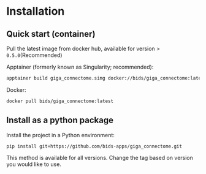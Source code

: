 # Installation

## Quick start (container)

Pull the latest image from docker hub, available for version > `0.5.0`(Recommended)

Apptainer (formerly known as Singularity; recommended):

```bash
apptainer build giga_connectome.simg docker://bids/giga_connectome:latest
```

Docker:
```bash
docker pull bids/giga_connectome:latest
```

## Install as a python package

Install the project in a Python environment:

```bash
pip install git+https://github.com/bids-apps/giga_connectome.git
```

This method is available for all versions.
Change the tag based on version you would like to use.
